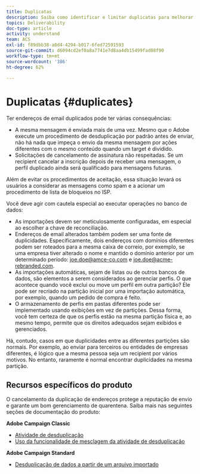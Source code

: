 ```yaml
---
title: Duplicatas
description: Saiba como identificar e limitar duplicatas para melhorar a capacidade de delivery.
topics: Deliverability
doc-type: article
activity: understand
team: ACS
exl-id: f89dbb38-a8d4-4294-b017-6fed72591593
source-git-commit: d6094cd2ef0a8a7741e7d8aa4db15499fad08f90
workflow-type: tm+mt
source-wordcount: '386'
ht-degree: 62%

---
```


# Duplicatas {#duplicates}

Ter endereços de email duplicados pode ter várias consequências:

* A mesma mensagem é enviada mais de uma vez. Mesmo que o Adobe execute um procedimento de desduplicação por padrão antes de enviar, não há nada que impeça o envio da mesma mensagem por ações diferentes com o mesmo conteúdo quando um target é dividido.
* Solicitações de cancelamento de assinatura não respeitadas. Se um recipient cancelar a inscrição depois de receber uma mensagem, o perfil duplicado ainda será qualificado para mensagens futuras.

Além de evitar os procedimentos de aceitação, essa situação levará os usuários a considerar as mensagens como spam e a acionar um procedimento de lista de bloqueios no ISP.

Você deve agir com cautela especial ao executar operações no banco de dados:

* As importações devem ser meticulosamente configuradas, em especial ao escolher a chave de reconciliação.
* Endereços de email alterados também podem ser uma fonte de duplicidades. Especificamente, dois endereços com domínios diferentes podem ser roteados para a mesma caixa de correio, por exemplo, se uma empresa tiver alterado o nome e mantido o domínio anterior por um determinado período: joe.doe@amce-co.com e joe.doe@acme-rebranded.com.
* As importações automáticas, sejam de listas ou de outros bancos de dados, são elementos a serem considerados ao gerenciar perfis. O que acontece quando você exclui ou move um perfil em outra partição? Ele pode ser recriado na partição inicial por uma importação automática, por exemplo, quando um pedido de compra é feito.
* O armazenamento de perfis em pastas diferentes pode ser implementado usando exibições em vez de partições. Dessa forma, você tem certeza de que os perfis estão na mesma partição física e, ao mesmo tempo, permite que os direitos adequados sejam exibidos e gerenciados.

Há, contudo, casos em que duplicidades entre as diferentes partições são normais. Por exemplo, ao enviar para terceiros ou entidades de empresas diferentes, é lógico que a mesma pessoa seja um recipient por vários motivos. No entanto, raramente é normal encontrar duplicidades na mesma partição.

## Recursos específicos do produto

O cancelamento da duplicação de endereços protege a reputação de envio e garante um bom gerenciamento de quarentena. Saiba mais nas seguintes seções de documentação do produto:

**Adobe Campaign Classic**

* [Atividade de desduplicação](https://experienceleague.adobe.com/docs/campaign-classic/using/automating-with-workflows/targeting-activities/deduplication.html)
* [Uso da funcionalidade de mesclagem da atividade de desduplicação](https://experienceleague.adobe.com/docs/campaign-classic/using/automating-with-workflows/use-cases/data-management/deduplication-merge.html?lang=pt-BR)

**Adobe Campaign Standard**

* [Desduplicação de dados a partir de um arquivo importado](https://experienceleague.adobe.com/docs/campaign-standard/using/managing-processes-and-data/workflow-use-case/data-management/deduplicating-data-imported-file.html)
